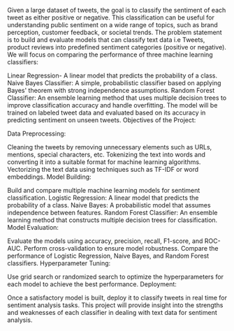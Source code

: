 Given a large dataset of tweets, the goal is to classify the sentiment of each tweet as either positive or negative. This classification can be useful for understanding public sentiment on a wide range of topics, such as brand perception, customer feedback, or societal trends. The problem statement is to build and evaluate models that can classify text data i.e Tweets, product reviews into predefined sentiment categories (positive or negative). We will focus on comparing the performance of three machine learning classifiers:

Linear Regression- A linear model that predicts the probability of a class.
Naive Bayes Classifier: A simple, probabilistic classifier based on applying Bayes' theorem with strong independence assumptions.
Random Forest Classifier: An ensemble learning method that uses multiple decision trees to improve classification accuracy and handle overfitting. The model will be trained on labeled tweet data and evaluated based on its accuracy in predicting sentiment on unseen tweets.
Objectives of the Project:

Data Preprocessing:

Cleaning the tweets by removing unnecessary elements such as URLs, mentions, special characters, etc.
Tokenizing the text into words and converting it into a suitable format for machine learning algorithms.
Vectorizing the text data using techniques such as TF-IDF or word embeddings.
Model Building:

Build and compare multiple machine learning models for sentiment classification.
Logistic Regression: A linear model that predicts the probability of a class.
Naive Bayes: A probabilistic model that assumes independence between features.
Random Forest Classifier: An ensemble learning method that constructs multiple decision trees for classification.
Model Evaluation:

Evaluate the models using accuracy, precision, recall, F1-score, and ROC-AUC.
Perform cross-validation to ensure model robustness.
Compare the performance of Logistic Regression, Naive Bayes, and Random Forest classifiers.
Hyperparameter Tuning:

Use grid search or randomized search to optimize the hyperparameters for each model to achieve the best performance.
Deployment:

Once a satisfactory model is built, deploy it to classify tweets in real time for sentiment analysis tasks.
This project will provide insight into the strengths and weaknesses of each classifier in dealing with text data for sentiment analysis.
